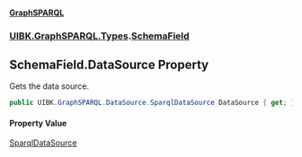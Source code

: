 #### [GraphSPARQL](./index.md 'index')
### [UIBK.GraphSPARQL.Types](./UIBK-GraphSPARQL-Types.md 'UIBK.GraphSPARQL.Types').[SchemaField](./UIBK-GraphSPARQL-Types-SchemaField.md 'UIBK.GraphSPARQL.Types.SchemaField')
## SchemaField.DataSource Property
Gets the data source.  
```csharp
public UIBK.GraphSPARQL.DataSource.SparqlDataSource DataSource { get; }
```
#### Property Value
[SparqlDataSource](./UIBK-GraphSPARQL-DataSource-SparqlDataSource.md 'UIBK.GraphSPARQL.DataSource.SparqlDataSource')  
